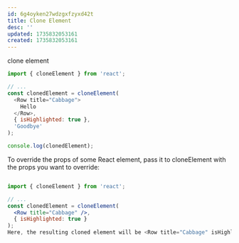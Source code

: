 ```yaml
---
id: 6g4oyken27wdzgxfzyxd42t
title: Clone Element
desc: ''
updated: 1735832053161
created: 1735832053161
---
```



clone element
```js
import { cloneElement } from 'react';

// ...
const clonedElement = cloneElement(
  <Row title="Cabbage">
    Hello
  </Row>,
  { isHighlighted: true },
  'Goodbye'
);

console.log(clonedElement); 
```

To override the props of some React element, pass it to cloneElement with the props you want to override:

```jsx

import { cloneElement } from 'react';

// ...
const clonedElement = cloneElement(
  <Row title="Cabbage" />,
  { isHighlighted: true }
);
Here, the resulting cloned element will be <Row title="Cabbage" isHighlighted={true} />.
```
